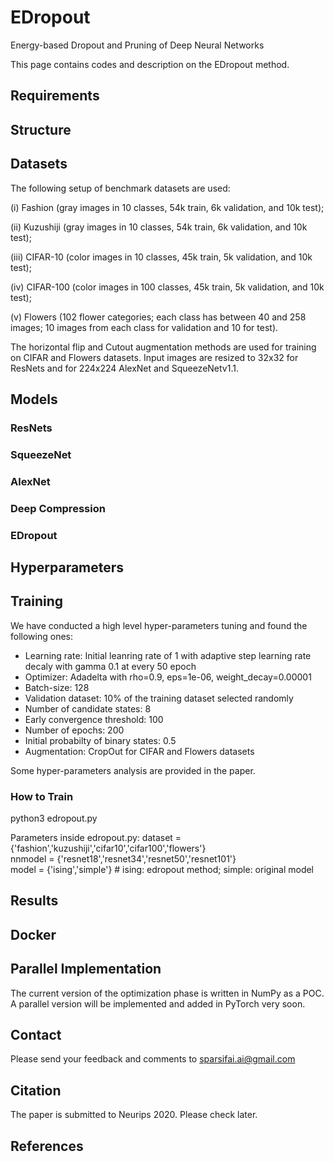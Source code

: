 # EDropout
Energy-based Dropout and Pruning of Deep Neural Networks

This page contains codes and description on the EDropout method.

## Requirements


## Structure

## Datasets
The following setup of benchmark datasets are used: 

(i) Fashion (gray images in 10 classes, 54k train, 6k validation, and 10k test);

(ii) Kuzushiji (gray images in 10 classes, 54k train, 6k validation, and 10k test); 

(iii) CIFAR-10 (color images in 10 classes, 45k train, 5k validation, and 10k test);

(iv) CIFAR-100 (color images in 100 classes, 45k train, 5k validation, and 10k test);

(v) Flowers (102 flower categories; each class has between 40 and 258 images; 10 images from each class for validation and 10 for test). 

The horizontal flip and Cutout augmentation methods are used for training on CIFAR and Flowers datasets. Input images are resized to 32x32 for ResNets and for 224x224 AlexNet and SqueezeNetv1.1. 

## Models
### ResNets

### SqueezeNet

### AlexNet

### Deep Compression

### EDropout


## Hyperparameters


## Training


We have conducted a high level hyper-parameters tuning and found the following ones:

- Learning rate: Initial leanring rate of 1 with adaptive step learning rate decaly with gamma 0.1 at every 50 epoch 
- Optimizer: Adadelta with rho=0.9, eps=1e-06, weight_decay=0.00001
- Batch-size: 128
- Validation dataset: 10% of the training dataset selected randomly
- Number of candidate states: 8
- Early convergence threshold: 100
- Number of epochs: 200
- Initial probabilty of binary states: 0.5
- Augmentation: CropOut for CIFAR and Flowers datasets

Some hyper-parameters analysis are provided in the paper.

### How to Train
python3 edropout.py

Parameters inside edropout.py:
dataset = {'fashion','kuzushiji','cifar10','cifar100','flowers'}    
nnmodel = {'resnet18','resnet34','resnet50','resnet101'}   
model = {'ising','simple'} # ising: edropout method; simple: original model   

## Results


## Docker


## Parallel Implementation
The current version of the optimization phase is written in NumPy as a POC. A parallel version will be implemented and added in PyTorch very soon.  

## Contact
Please send your feedback and comments to sparsifai.ai@gmail.com

## Citation
The paper is submitted to Neurips 2020. Please check later.


## References


